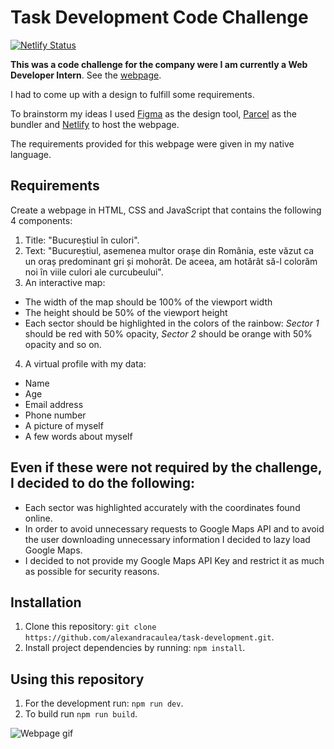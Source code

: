 # Task Development Code Challenge

[![Netlify Status](https://api.netlify.com/api/v1/badges/20d9297c-cda9-4efa-adac-7972ddae5dba/deploy-status)](https://app.netlify.com/sites/bucurestiul-in-culori/deploys)

**This was a code challenge for the company were I am currently a Web Developer Intern**. See the [webpage](https://bucurestiul-in-culori.netlify.app/).

I had to come up with a design to fulfill some requirements.

To brainstorm my ideas I used [Figma](https://www.figma.com/) as the design tool, [Parcel](https://parceljs.org/) as the bundler and [Netlify](https://www.netlify.com/) to host the webpage.

The requirements provided for this webpage were given in my native language.

## Requirements

Create a webpage in HTML, CSS and JavaScript that contains the following 4 components:

1. Title: "Bucureștiul în culori".
2. Text: "Bucureștiul, asemenea multor orașe din România, este văzut ca un oraș predominant gri și mohorât. De aceea, am hotărât să-l colorăm noi în viile culori ale curcubeului".
3. An interactive map:

- The width of the map should be 100% of the viewport width
- The height should be 50% of the viewport height
- Each sector should be highlighted in the colors of the rainbow: _Sector 1_ should be red with 50% opacity, _Sector 2_ should be orange with 50% opacity and so on.

4. A virtual profile with my data:

- Name
- Age
- Email address
- Phone number
- A picture of myself
- A few words about myself

## Even if these were not required by the challenge, I decided to do the following:

- Each sector was highlighted accurately with the coordinates found online.
- In order to avoid unnecessary requests to Google Maps API and to avoid the user downloading unnecessary information I decided to lazy load Google Maps.
- I decided to not provide my Google Maps API Key and restrict it as much as possible for security reasons.

## Installation

1. Clone this repository: `git clone https://github.com/alexandracaulea/task-development.git`.
2. Install project dependencies by running: `npm install`.

## Using this repository

1. For the development run: `npm run dev`.
2. To build run `npm run build`.

![Webpage gif](bucurestiul-in-culori.gif)
